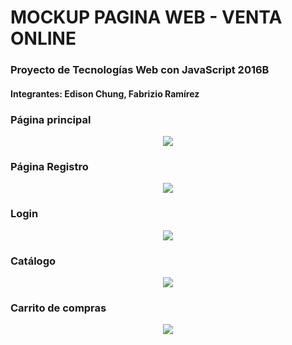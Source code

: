 # MOCKUP PAGINA WEB - VENTA ONLINE

### Proyecto de Tecnologías Web con JavaScript 2016B

#### Integrantes: Edison Chung, Fabrizio Ramírez


### Página principal
 
<p align="center">
<img src="https://github.com/fabriram20/Proyecto_TECWEB_JavaScript/blob/Mockup/Graficos/Pagina%20Principal.png?raw=true">
</p>

### Página Registro

<p align="center">
<img src="https://github.com/fabriram20/Proyecto_TECWEB_JavaScript/blob/Mockup/Graficos/Pagina%20Registro.png?raw=true">
</p>

### Login

<p align="center">
<img src="https://github.com/fabriram20/Proyecto_TECWEB_JavaScript/blob/Mockup/Graficos/Login.png?raw=true">
</p>

### Catálogo

<p align="center">
<img src="https://github.com/fabriram20/Proyecto_TECWEB_JavaScript/blob/Mockup/Graficos/Cat%C3%A1logo.png?raw=true">
</p>

### Carrito de compras

<p align="center">
<img src="https://github.com/fabriram20/Proyecto_TECWEB_JavaScript/blob/Mockup/Graficos/Carrito%20de%20Compras.png?raw=true">
</p>